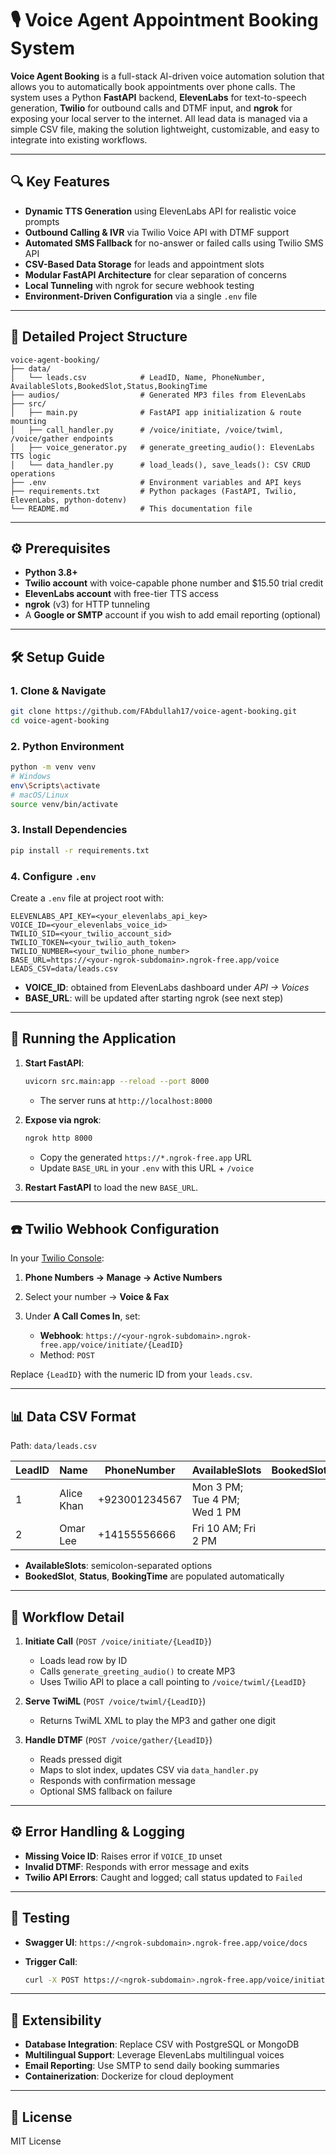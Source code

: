 # 🎙️ Voice Agent Appointment Booking System

**Voice Agent Booking** is a full-stack AI-driven voice automation solution that allows you to automatically book appointments over phone calls. The system uses a Python **FastAPI** backend, **ElevenLabs** for text-to-speech generation, **Twilio** for outbound calls and DTMF input, and **ngrok** for exposing your local server to the internet. All lead data is managed via a simple CSV file, making the solution lightweight, customizable, and easy to integrate into existing workflows.

---

## 🔍 Key Features

* **Dynamic TTS Generation** using ElevenLabs API for realistic voice prompts
* **Outbound Calling & IVR** via Twilio Voice API with DTMF support
* **Automated SMS Fallback** for no-answer or failed calls using Twilio SMS API
* **CSV-Based Data Storage** for leads and appointment slots
* **Modular FastAPI Architecture** for clear separation of concerns
* **Local Tunneling** with ngrok for secure webhook testing
* **Environment-Driven Configuration** via a single `.env` file

---

## 📂 Detailed Project Structure

```
voice-agent-booking/
├── data/
│   └── leads.csv            # LeadID, Name, PhoneNumber, AvailableSlots,BookedSlot,Status,BookingTime
├── audios/                  # Generated MP3 files from ElevenLabs
├── src/
│   ├── main.py              # FastAPI app initialization & route mounting
│   ├── call_handler.py      # /voice/initiate, /voice/twiml, /voice/gather endpoints
│   ├── voice_generator.py   # generate_greeting_audio(): ElevenLabs TTS logic
│   └── data_handler.py      # load_leads(), save_leads(): CSV CRUD operations
├── .env                     # Environment variables and API keys
├── requirements.txt         # Python packages (FastAPI, Twilio, ElevenLabs, python-dotenv)
└── README.md                # This documentation file
```

---

## ⚙️ Prerequisites

* **Python 3.8+**
* **Twilio account** with voice-capable phone number and \$15.50 trial credit
* **ElevenLabs account** with free-tier TTS access
* **ngrok** (v3) for HTTP tunneling
* A **Google or SMTP** account if you wish to add email reporting (optional)

---

## 🛠️ Setup Guide

### 1. Clone & Navigate

```bash
git clone https://github.com/FAbdullah17/voice-agent-booking.git
cd voice-agent-booking
```

### 2. Python Environment

```bash
python -m venv venv
# Windows
env\Scripts\activate
# macOS/Linux
source venv/bin/activate
```

### 3. Install Dependencies

```bash
pip install -r requirements.txt
```

### 4. Configure `.env`

Create a `.env` file at project root with:

```dotenv
ELEVENLABS_API_KEY=<your_elevenlabs_api_key>
VOICE_ID=<your_elevenlabs_voice_id>
TWILIO_SID=<your_twilio_account_sid>
TWILIO_TOKEN=<your_twilio_auth_token>
TWILIO_NUMBER=<your_twilio_phone_number>
BASE_URL=https://<your-ngrok-subdomain>.ngrok-free.app/voice
LEADS_CSV=data/leads.csv
```

* **VOICE\_ID**: obtained from ElevenLabs dashboard under *API → Voices*
* **BASE\_URL**: will be updated after starting ngrok (see next step)

---

## 🚀 Running the Application

1. **Start FastAPI**:

   ```bash
   uvicorn src.main:app --reload --port 8000
   ```

   * The server runs at `http://localhost:8000`

2. **Expose via ngrok**:

   ```bash
   ngrok http 8000
   ```

   * Copy the generated `https://*.ngrok-free.app` URL
   * Update `BASE_URL` in your `.env` with this URL + `/voice`

3. **Restart FastAPI** to load the new `BASE_URL`.

---

## ☎️ Twilio Webhook Configuration

In your [Twilio Console](https://console.twilio.com/):

1. **Phone Numbers → Manage → Active Numbers**
2. Select your number → **Voice & Fax**
3. Under **A Call Comes In**, set:

   * **Webhook**: `https://<your-ngrok-subdomain>.ngrok-free.app/voice/initiate/{LeadID}`
   * Method: `POST`

Replace `{LeadID}` with the numeric ID from your `leads.csv`.

---

## 📊 Data CSV Format

Path: `data/leads.csv`

| LeadID | Name       | PhoneNumber   | AvailableSlots               | BookedSlot | Status  | BookingTime |
| ------ | ---------- | ------------- | ---------------------------- | ---------- | ------- | ----------- |
| 1      | Alice Khan | +923001234567 | Mon 3 PM; Tue 4 PM; Wed 1 PM |            | Pending |             |
| 2      | Omar Lee   | +14155556666  | Fri 10 AM; Fri 2 PM          |            | Pending |             |

* **AvailableSlots**: semicolon-separated options
* **BookedSlot**, **Status**, **BookingTime** are populated automatically

---

## 🔄 Workflow Detail

1. **Initiate Call** (`POST /voice/initiate/{LeadID}`)

   * Loads lead row by ID
   * Calls `generate_greeting_audio()` to create MP3
   * Uses Twilio API to place a call pointing to `/voice/twiml/{LeadID}`

2. **Serve TwiML** (`POST /voice/twiml/{LeadID}`)

   * Returns TwiML XML to play the MP3 and gather one digit

3. **Handle DTMF** (`POST /voice/gather/{LeadID}`)

   * Reads pressed digit
   * Maps to slot index, updates CSV via `data_handler.py`
   * Responds with confirmation message
   * Optional SMS fallback on failure

---

## ⚙️ Error Handling & Logging

* **Missing Voice ID**: Raises error if `VOICE_ID` unset
* **Invalid DTMF**: Responds with error message and exits
* **Twilio API Errors**: Caught and logged; call status updated to `Failed`

---

## 🧪 Testing

* **Swagger UI**: `https://<ngrok-subdomain>.ngrok-free.app/voice/docs`
* **Trigger Call**:

  ```bash
  curl -X POST https://<ngrok-subdomain>.ngrok-free.app/voice/initiate/1
  ```

---

## 🔧 Extensibility

* **Database Integration**: Replace CSV with PostgreSQL or MongoDB
* **Multilingual Support**: Leverage ElevenLabs multilingual voices
* **Email Reporting**: Use SMTP to send daily booking summaries
* **Containerization**: Dockerize for cloud deployment

---

## 🪪 License

MIT License
